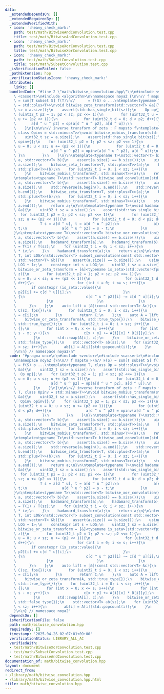 ```yaml
---
data:
  _extendedDependsOn: []
  _extendedRequiredBy: []
  _extendedVerifiedWith:
  - icon: ':heavy_check_mark:'
    path: test/math/BitwiseAndConvolution.test.cpp
    title: test/math/BitwiseAndConvolution.test.cpp
  - icon: ':heavy_check_mark:'
    path: test/math/BitwiseXorConvolution.test.cpp
    title: test/math/BitwiseXorConvolution.test.cpp
  - icon: ':heavy_check_mark:'
    path: test/math/SubsetConvolution.test.cpp
    title: test/math/SubsetConvolution.test.cpp
  _isVerificationFailed: false
  _pathExtension: hpp
  _verificationStatusIcon: ':heavy_check_mark:'
  attributes:
    links: []
  bundledCode: "#line 2 \"math/bitwise_convolution.hpp\"\n\n#include <vector>\n#include\
    \ <cassert>\n#include <algorithm>\n\nnamespace noya2 {\n\n// f mapsto F\n// F(S)\
    \ = sum[T subset S] f(T)\n//      = f(S) o ...\ntemplate<typename T, class Op\
    \ = std::plus<T>>\nvoid bitwise_zeta_transform(std::vector<T> &a){\n    uint32_t\
    \ sz = a.size();\n    assert(std::has_single_bit(sz));\n    Op op{};\n    for\
    \ (uint32_t p2 = 1; p2 < sz; p2 <<= 1){\n        for (uint32_t u = 0; u < sz;\
    \ u += (p2 << 1)){\n            for (uint32_t d = 0; d < p2; d++){\n         \
    \       a[d ^ u ^ p2] = op(a[d ^ u ^ p2], a[d ^ u]);\n            }\n        }\n\
    \    }\n}\n\n\n// inverse transform of zeta : F mapsto f\ntemplate<typename T,\
    \ class Opinv = std::minus<T>>\nvoid bitwise_mobius_transform(std::vector<T> &a){\n\
    \    uint32_t sz = a.size();\n    assert(std::has_single_bit(sz));\n    Opinv\
    \ opinv{};\n    for (uint32_t p2 = 1; p2 < sz; p2 <<= 1){\n        for (uint32_t\
    \ u = 0; u < sz; u += (p2 << 1)){\n            for (uint32_t d = 0; d < p2; d++){\n\
    \                a[d ^ u ^ p2] = opinv(a[d ^ u ^ p2], a[d ^ u]);\n           \
    \ }\n        }\n    }\n}\n\ntemplate<typename T>\nstd::vector<T> bitwise_or_convolution(std::vector<T>\
    \ a, std::vector<T> b){\n    assert(a.size() == b.size());\n    uint32_t sz =\
    \ a.size();\n    bitwise_zeta_transform<T, std::plus<T>>(a);\n    bitwise_zeta_transform<T,\
    \ std::plus<T>>(b);\n    for (uint32_t i = 0; i < sz; i++){\n        a[i] *= b[i];\n\
    \    }\n    bitwise_mobius_transform<T, std::minus<T>>(a);\n    return a;\n}\n\
    \ntemplate<typename T>\nstd::vector<T> bitwise_and_convolution(std::vector<T>\
    \ a, std::vector<T> b){\n    assert(a.size() == b.size());\n    uint32_t sz =\
    \ a.size();\n    std::reverse(a.begin(), a.end());\n    std::reverse(b.begin(),\
    \ b.end());\n    bitwise_zeta_transform<T, std::plus<T>>(a);\n    bitwise_zeta_transform<T,\
    \ std::plus<T>>(b);\n    for (uint32_t i = 0; i < sz; i++){\n        a[i] *= b[i];\n\
    \    }\n    bitwise_mobius_transform<T, std::minus<T>>(a);\n    std::reverse(a.begin(),\
    \ a.end());\n    return a;\n}\n\ntemplate<typename T>\nvoid hadamard_transform(std::vector<T>\
    \ &a){\n    uint32_t sz = a.size();\n    assert(std::has_single_bit(sz));\n  \
    \  for (uint32_t p2 = 1; p2 < sz; p2 <<= 1){\n        for (uint32_t u = 0; u <\
    \ sz; u += (p2 << 1)){\n            for (uint32_t d = 0; d < p2; d++){\n     \
    \           T s = a[d ^ u], t = a[d ^ u ^ p2];\n                a[d ^ u] = s +\
    \ t;\n                a[d ^ u ^ p2] = s - t;\n            }\n        }\n    }\n\
    }\n\ntemplate<typename T>\nstd::vector<T> bitwise_xor_convolution(std::vector<T>\
    \ a, std::vector<T> b){\n    assert(a.size() == b.size());\n    uint32_t sz =\
    \ a.size();\n    hadamard_transform(a);\n    hadamard_transform(b);\n    T iv\
    \ = T(1) / T(sz);\n    for (uint32_t i = 0; i < sz; i++){\n        a[i] *= b[i]\
    \ * iv;\n    }\n    hadamard_transform(a);\n    return a;\n}\n\ntemplate<typename\
    \ T, int LOG>\nstd::vector<T> subset_convolution(const std::vector<T> &a, const\
    \ std::vector<T> &b){\n    assert(a.size() == b.size());\n    using fps = std::array<T,\
    \ LOG + 1>;\n    constexpr int s = LOG;\n    uint32_t sz = a.size();\n    auto\
    \ bitwise_or_zeta_transform = [&]<typename is_zeta>(std::vector<fps> &c, is_zeta\
    \ z){\n        for (uint32_t p2 = 1; p2 < sz; p2 <<= 1){\n            for (uint32_t\
    \ u = 0; u < sz; u += (p2 << 1)){\n                for (uint32_t d = 0; d < p2;\
    \ d++){\n                    for (int i = 0; i <= s; i++){\n                 \
    \       if constexpr (is_zeta::value){\n                            c[d ^ u ^\
    \ p2][i] += c[d ^ u][i];\n                        }\n                        else\
    \ {\n                            c[d ^ u ^ p2][i] -= c[d ^ u][i];\n          \
    \              }\n                    }\n                }\n            }\n  \
    \      }\n    };\n    auto lift = [&](const std::vector<T> &c){\n        std::vector<fps>\
    \ C(sz, fps{});\n        for (uint32_t i = 0; i < sz; i++){\n            C[i][std::popcount(i)]\
    \ = c[i];\n        }\n        return C;\n    };\n    auto A = lift(a), B = lift(b);\n\
    \    bitwise_or_zeta_transform(A, std::true_type{});\n    bitwise_or_zeta_transform(B,\
    \ std::true_type{});\n    for (uint32_t i = 0; i < sz; i++){\n        fps c =\
    \ {};\n        for (int x = 0; x <= s; x++){\n            for (int y = 0; y <=\
    \ s - x; y++){\n                c[x + y] += A[i][x] * B[i][y];\n            }\n\
    \        }\n        std::swap(A[i], c);\n    }\n    bitwise_or_zeta_transform(A,\
    \ std::false_type{});\n    std::vector<T> ab(sz);\n    for (uint32_t i = 0; i\
    \ < sz; i++){\n        ab[i] = A[i][std::popcount(i)];\n    }\n    return ab;\n\
    }\n\n} // namespace noya2\n"
  code: "#pragma once\n\n#include <vector>\n#include <cassert>\n#include <algorithm>\n\
    \nnamespace noya2 {\n\n// f mapsto F\n// F(S) = sum[T subset S] f(T)\n//     \
    \ = f(S) o ...\ntemplate<typename T, class Op = std::plus<T>>\nvoid bitwise_zeta_transform(std::vector<T>\
    \ &a){\n    uint32_t sz = a.size();\n    assert(std::has_single_bit(sz));\n  \
    \  Op op{};\n    for (uint32_t p2 = 1; p2 < sz; p2 <<= 1){\n        for (uint32_t\
    \ u = 0; u < sz; u += (p2 << 1)){\n            for (uint32_t d = 0; d < p2; d++){\n\
    \                a[d ^ u ^ p2] = op(a[d ^ u ^ p2], a[d ^ u]);\n            }\n\
    \        }\n    }\n}\n\n\n// inverse transform of zeta : F mapsto f\ntemplate<typename\
    \ T, class Opinv = std::minus<T>>\nvoid bitwise_mobius_transform(std::vector<T>\
    \ &a){\n    uint32_t sz = a.size();\n    assert(std::has_single_bit(sz));\n  \
    \  Opinv opinv{};\n    for (uint32_t p2 = 1; p2 < sz; p2 <<= 1){\n        for\
    \ (uint32_t u = 0; u < sz; u += (p2 << 1)){\n            for (uint32_t d = 0;\
    \ d < p2; d++){\n                a[d ^ u ^ p2] = opinv(a[d ^ u ^ p2], a[d ^ u]);\n\
    \            }\n        }\n    }\n}\n\ntemplate<typename T>\nstd::vector<T> bitwise_or_convolution(std::vector<T>\
    \ a, std::vector<T> b){\n    assert(a.size() == b.size());\n    uint32_t sz =\
    \ a.size();\n    bitwise_zeta_transform<T, std::plus<T>>(a);\n    bitwise_zeta_transform<T,\
    \ std::plus<T>>(b);\n    for (uint32_t i = 0; i < sz; i++){\n        a[i] *= b[i];\n\
    \    }\n    bitwise_mobius_transform<T, std::minus<T>>(a);\n    return a;\n}\n\
    \ntemplate<typename T>\nstd::vector<T> bitwise_and_convolution(std::vector<T>\
    \ a, std::vector<T> b){\n    assert(a.size() == b.size());\n    uint32_t sz =\
    \ a.size();\n    std::reverse(a.begin(), a.end());\n    std::reverse(b.begin(),\
    \ b.end());\n    bitwise_zeta_transform<T, std::plus<T>>(a);\n    bitwise_zeta_transform<T,\
    \ std::plus<T>>(b);\n    for (uint32_t i = 0; i < sz; i++){\n        a[i] *= b[i];\n\
    \    }\n    bitwise_mobius_transform<T, std::minus<T>>(a);\n    std::reverse(a.begin(),\
    \ a.end());\n    return a;\n}\n\ntemplate<typename T>\nvoid hadamard_transform(std::vector<T>\
    \ &a){\n    uint32_t sz = a.size();\n    assert(std::has_single_bit(sz));\n  \
    \  for (uint32_t p2 = 1; p2 < sz; p2 <<= 1){\n        for (uint32_t u = 0; u <\
    \ sz; u += (p2 << 1)){\n            for (uint32_t d = 0; d < p2; d++){\n     \
    \           T s = a[d ^ u], t = a[d ^ u ^ p2];\n                a[d ^ u] = s +\
    \ t;\n                a[d ^ u ^ p2] = s - t;\n            }\n        }\n    }\n\
    }\n\ntemplate<typename T>\nstd::vector<T> bitwise_xor_convolution(std::vector<T>\
    \ a, std::vector<T> b){\n    assert(a.size() == b.size());\n    uint32_t sz =\
    \ a.size();\n    hadamard_transform(a);\n    hadamard_transform(b);\n    T iv\
    \ = T(1) / T(sz);\n    for (uint32_t i = 0; i < sz; i++){\n        a[i] *= b[i]\
    \ * iv;\n    }\n    hadamard_transform(a);\n    return a;\n}\n\ntemplate<typename\
    \ T, int LOG>\nstd::vector<T> subset_convolution(const std::vector<T> &a, const\
    \ std::vector<T> &b){\n    assert(a.size() == b.size());\n    using fps = std::array<T,\
    \ LOG + 1>;\n    constexpr int s = LOG;\n    uint32_t sz = a.size();\n    auto\
    \ bitwise_or_zeta_transform = [&]<typename is_zeta>(std::vector<fps> &c, is_zeta\
    \ z){\n        for (uint32_t p2 = 1; p2 < sz; p2 <<= 1){\n            for (uint32_t\
    \ u = 0; u < sz; u += (p2 << 1)){\n                for (uint32_t d = 0; d < p2;\
    \ d++){\n                    for (int i = 0; i <= s; i++){\n                 \
    \       if constexpr (is_zeta::value){\n                            c[d ^ u ^\
    \ p2][i] += c[d ^ u][i];\n                        }\n                        else\
    \ {\n                            c[d ^ u ^ p2][i] -= c[d ^ u][i];\n          \
    \              }\n                    }\n                }\n            }\n  \
    \      }\n    };\n    auto lift = [&](const std::vector<T> &c){\n        std::vector<fps>\
    \ C(sz, fps{});\n        for (uint32_t i = 0; i < sz; i++){\n            C[i][std::popcount(i)]\
    \ = c[i];\n        }\n        return C;\n    };\n    auto A = lift(a), B = lift(b);\n\
    \    bitwise_or_zeta_transform(A, std::true_type{});\n    bitwise_or_zeta_transform(B,\
    \ std::true_type{});\n    for (uint32_t i = 0; i < sz; i++){\n        fps c =\
    \ {};\n        for (int x = 0; x <= s; x++){\n            for (int y = 0; y <=\
    \ s - x; y++){\n                c[x + y] += A[i][x] * B[i][y];\n            }\n\
    \        }\n        std::swap(A[i], c);\n    }\n    bitwise_or_zeta_transform(A,\
    \ std::false_type{});\n    std::vector<T> ab(sz);\n    for (uint32_t i = 0; i\
    \ < sz; i++){\n        ab[i] = A[i][std::popcount(i)];\n    }\n    return ab;\n\
    }\n\n} // namespace noya2"
  dependsOn: []
  isVerificationFile: false
  path: math/bitwise_convolution.hpp
  requiredBy: []
  timestamp: '2025-04-26 02:07:01+09:00'
  verificationStatus: LIBRARY_ALL_AC
  verifiedWith:
  - test/math/BitwiseXorConvolution.test.cpp
  - test/math/SubsetConvolution.test.cpp
  - test/math/BitwiseAndConvolution.test.cpp
documentation_of: math/bitwise_convolution.hpp
layout: document
redirect_from:
- /library/math/bitwise_convolution.hpp
- /library/math/bitwise_convolution.hpp.html
title: math/bitwise_convolution.hpp
---
```

